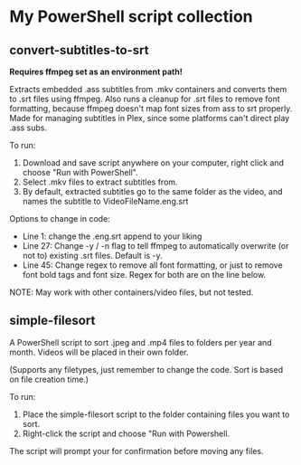 # My PowerShell script collection

## convert-subtitles-to-srt

<b>Requires ffmpeg set as an environment path!</b>

Extracts embedded .ass subtitles from .mkv containers and converts them to .srt files using ffmpeg. Also runs a cleanup for .srt files to remove font formatting, because ffmpeg doesn't map font sizes from ass to srt properly.
Made for managing subtitles in Plex, since some platforms can't direct play .ass subs.

To run:
1. Download and save script anywhere on your computer, right click and choose "Run with PowerShell".
2. Select .mkv files to extract subtitles from.
3. By default, extracted subtitles go to the same folder as the video, and names the subtitle to VideoFileName.eng.srt

Options to change in code:
- Line 1: change the .eng.srt append to your liking
- Line 27: Change -y / -n flag to tell ffmpeg to automatically overwrite (or not to) existing .srt files. Default is -y.
- Line 45: Change regex to remove all font formatting, or just to remove font bold tags and font size. Regex for both are on the line below.

NOTE: May work with other containers/video files, but not tested.
## simple-filesort

A PowerShell script to sort .jpeg and .mp4 files to folders per year and month. Videos will be placed in their own folder.

(Supports any filetypes, just remember to change the code. Sort is based on file creation time.)

To run:
1. Place the simple-filesort script to the folder containing files you want to sort.
2. Right-click the script and choose "Run with Powershell.

The script will prompt your for confirmation before moving any files.
